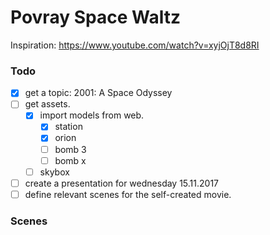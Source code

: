 # Povray Space Waltz 

Inspiration: https://www.youtube.com/watch?v=xyjOjT8d8RI


### Todo
- [x] get a topic: 2001: A Space Odyssey 
- [ ] get assets.
  - [x] import models from web.
    - [x] station
    - [x] orion
    - [ ] bomb 3
    - [ ] bomb x 
  - [ ] skybox
- [ ] create a presentation for wednesday 15.11.2017 
- [ ] define relevant scenes for the self-created movie.

### Scenes


